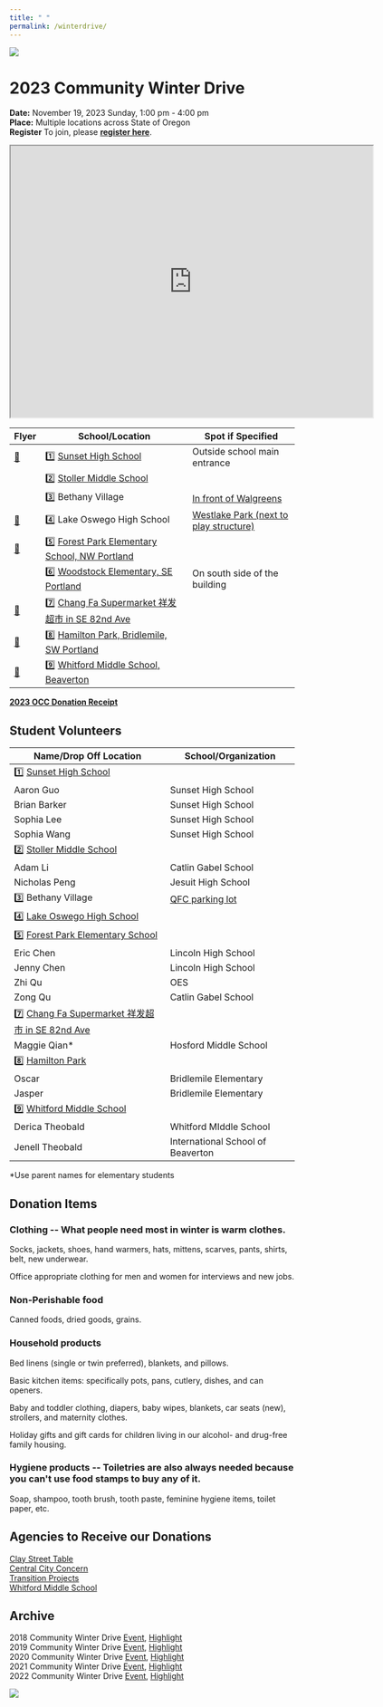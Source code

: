 ```yaml
---
title: " "
permalink: /winterdrive/
---
```


<p><img src="https://res.cloudinary.com/dhngj18do/image/upload/f_auto,q_auto/v1/images/activities/winter_drive_banner"></p>  

# 2023 Community Winter Drive  
**Date:** November 19, 2023 Sunday, 1:00 pm - 4:00 pm  
**Place:** Multiple locations across State of Oregon  
**Register** To join, please **[register here](https://docs.google.com/forms/d/e/1FAIpQLSdrA8gtPEE5_7kHLy67J5aQJpBaAxnMR-nlSZLc9KiupzaE_A/viewform?usp=sf_link)**.  

<iframe src="https://www.google.com/maps/d/u/0/embed?mid=1DDGcnMkl_hOzU-W7GuZiZ8RI-FF91bFS" width="640" height="480"></iframe>

| Flyer | School/Location | Spot if Specified |
| --- | --- | --- |
| [:page_facing_up:](https://res.cloudinary.com/dhngj18do/image/upload/f_auto,q_auto/v1/images/activities/) | :one: [Sunset High School](https://maps.app.goo.gl/kp4qnw5j3C2j1jYu6) | Outside school main entrance|
|  | :two: [Stoller Middle School](https://maps.app.goo.gl/aFT9GKCQDUP5iokeA) | |
|  | :three: Bethany Village | [In front of Walgreens](https://maps.app.goo.gl/xFw6Q1vBBVDvNdR79) |
| [:page_facing_up:](https://res.cloudinary.com/dhngj18do/image/upload/f_auto,q_auto/v1/images/activities/) | :four: Lake Oswego High School | [Westlake Park (next to play structure)](https://maps.app.goo.gl/oc1mhAQxLiBdwBiEA) |
| [:page_facing_up:](https://res.cloudinary.com/dhngj18do/image/upload/f_auto,q_auto/v1/images/activities/) | :five: [Forest Park Elementary School, NW Portland](https://maps.app.goo.gl/oc1mhAQxLiBdwBiEA) | |
| | :six: [Woodstock Elementary, SE Portland](https://maps.app.goo.gl/5Nizp1EAuune5Yng9) | On south side of the building |
| [:page_facing_up:](https://res.cloudinary.com/dhngj18do/image/upload/f_auto,q_auto/v1/images/activities/) | :seven: [Chang Fa Supermarket 祥发超市 in SE 82nd Ave](https://maps.app.goo.gl/ZDuvTDEfnCti7cYV7) | |
| [:page_facing_up:](https://res.cloudinary.com/dhngj18do/image/upload/f_auto,q_auto/v1/images/activities/) | :eight: [Hamilton Park, Bridlemile, SW Portland](https://maps.app.goo.gl/Xw2UEiRSiZBbfjwx5) | |
| [:page_facing_up:](https://res.cloudinary.com/dhngj18do/image/upload/f_auto,q_auto/v1/images/activities/) | :nine: [Whitford Middle School, Beaverton](https://maps.app.goo.gl/LW45HzD81vVQmj9Q6) | |

**[2023 OCC Donation Receipt](https://res.cloudinary.com/dhngj18do/image/upload/f_auto,q_auto/v1/images/activities/occ_donation_receipt_2023)**

## Student Volunteers

| Name/Drop Off Location | School/Organization |
| --- | --- |
| :one: [Sunset High School](https://maps.app.goo.gl/kp4qnw5j3C2j1jYu6) | |
| Aaron Guo | Sunset High School |
| Brian Barker | Sunset High School |
| Sophia Lee | Sunset High School |
| Sophia Wang | Sunset High School |
| :two: [Stoller Middle School](https://maps.app.goo.gl/aFT9GKCQDUP5iokeA) | |
| Adam Li | Catlin Gabel School |
| Nicholas Peng | Jesuit High School |
| :three: Bethany Village | [QFC parking lot](https://maps.app.goo.gl/xFw6Q1vBBVDvNdR79) |
| :four: [Lake Oswego High School](https://maps.app.goo.gl/oc1mhAQxLiBdwBiEA) | |
| :five: [Forest Park Elementary School](https://maps.app.goo.gl/oc1mhAQxLiBdwBiEA) | |
| Eric Chen | Lincoln High School |
| Jenny Chen | Lincoln High School |
| Zhi Qu | OES |
| Zong Qu | Catlin Gabel School |
| :seven: [Chang Fa Supermarket 祥发超市 in SE 82nd Ave](https://maps.app.goo.gl/ZDuvTDEfnCti7cYV7) | |
| Maggie Qian* | Hosford Middle School |
| :eight: [Hamilton Park](https://maps.app.goo.gl/Xw2UEiRSiZBbfjwx5) | |
| Oscar | Bridlemile Elementary |
| Jasper | Bridlemile Elementary |
| :nine: [Whitford Middle School](https://maps.app.goo.gl/LW45HzD81vVQmj9Q6) | |
| Derica Theobald | Whitford MIddle School |
| Jenell Theobald | International School of Beaverton |

*Use parent names for elementary students

## Donation Items

### Clothing -- What people need most in winter is warm clothes.

Socks, jackets, shoes, hand warmers, hats, mittens, scarves, pants, shirts, belt, new underwear.

Office appropriate clothing for men and women for interviews and new jobs.

### Non-Perishable food

Canned foods, dried goods, grains.

### Household products

Bed linens (single or twin preferred), blankets, and pillows.

Basic kitchen items: specifically pots, pans, cutlery, dishes, and can openers.

Baby and toddler clothing, diapers, baby wipes, blankets, car seats (new), strollers, and maternity clothes.

Holiday gifts and gift cards for children living in our alcohol- and drug-free family housing.

### Hygiene products -- Toiletries are also always needed because you can't use food stamps to buy any of it.

Soap, shampoo, tooth brush, tooth paste, feminine hygiene items, toilet paper, etc.

## Agencies to Receive our Donations

[Clay Street Table](http://claystreettable.org/)  
[Central City Concern](https://centralcityconcern.org/)  
[Transition Projects](https://www.tprojects.org/)  
[Whitford Middle School](https://whitford.beaverton.k12.or.us/)  

## Archive

2018 Community Winter Drive [Event](/assets/pdf/community-winter-drive-2018.pdf), [Highlight](http://pdxchinese.org/winter-drive-2018/)  
2019 Community Winter Drive [Event](/assets/pdf/community-winter-drive-2019.pdf), [Highlight](http://pdxchinese.org/winter-drive-2019/)  
2020 Community Winter Drive [Event](/assets/pdf/community-winter-drive-2020.pdf), [Highlight](http://pdxchinese.org/winter-drive-2020/)  
2021 Community Winter Drive [Event](/assets/pdf/community-winter-drive-2021.pdf), [Highlight](http://pdxchinese.org/winter-drive-2021/)  
2022 Community Winter Drive [Event](/assets/pdf/community-winter-drive-2022.pdf), [Highlight](http://pdxchinese.org/winter-drive-2022/)  

<p><img src="https://res.cloudinary.com/dhngj18do/image/upload/f_auto,q_auto/v1/images/activities/winterdrive2020"></p>  
